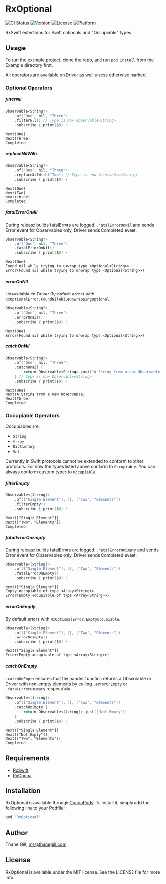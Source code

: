 # RxOptional

[![CI Status](http://img.shields.io/travis/thanegill/RxOptional.svg?style=flat)](https://travis-ci.org/thanegill/RxOptional)
[![Version](https://img.shields.io/cocoapods/v/RxOptional.svg?style=flat)](http://cocoapods.org/pods/RxOptional)
[![License](https://img.shields.io/cocoapods/l/RxOptional.svg?style=flat)](http://cocoapods.org/pods/RxOptional)
[![Platform](https://img.shields.io/cocoapods/p/RxOptional.svg?style=flat)](http://cocoapods.org/pods/RxOptional)


RxSwift extentions for Swift optionals and "Occupiable" types.

## Usage

To run the example project, clone the repo, and run `pod install` from the Example directory first.

All operators are available on Driver as well unless otherwise marked.

### Optional Operators

##### filterNil
```swift
Observable<String?>
    .of("One", nil, "Three")
    .filterNil() // Type is now Observable<String>
    .subscribe { print($0) }
```
```text
Next(One)
Next(Three)
Completed
```

##### replaceNilWith
```swift
Observable<String?>
    .of("One", nil, "Three")
    .replaceNilWith("Two") // Type is now Observable<String>
    .subscribe { print($0) }
```
```text
Next(One)
Next(Two)
Next(Three)
Completed
```

##### fatalErrorOnNil
During release builds fatalErrors are logged. `.fatalErrorOnNil` and sends Error event
for Observables only, Driver sends Completed event.
```swift
Observable<String?>
    .of("One", nil, "Three")
    .fatalErrorOnNil()
    .subscribe { print($0) }
```
```text
Next(One)
Found nil while trying to unwrap type <Optional<String>>
Error(Found nil while trying to unwrap type <Optional<String>>)
```

##### errorOnNil
Unavailable on Driver
By default errors with `RxOptionalError.FoundNilWhileUnwrappingOptional`.
```swift
Observable<String?>
    .of("One", nil, "Three")
    .errorOnNil()
    .subscribe { print($0) }
```
```text
Next(One)
Error(Found nil while trying to unwrap type <Optional<String>>)
```

##### catchOnNil
```swift
Observable<String?>
    .of("One", nil, "Three")
    .catchOnNil {
        return Observable<String>.just("A String from a new Observable")
    } // Type is now Observable<String>
    .subscribe { print($0) }
```
```text
Next(One)
Next(A String from a new Observable)
Next(Three)
Completed
```

### Occupiable Operators

Occupiables are:

- `String`
- `Array`
- `Dictionary`
- `Set`

Currently in Swift protocols cannot be extended to conform to other protocols.
For now the types listed above conform to `Occupiable`. You can always conform
custom types to `Occupiable`.

##### filterEmpty
```swift
Observable<[String]>
    .of(["Single Element"], [], ["Two", "Elements"])
    .filterEmpty()
    .subscribe { print($0) }
```
```text
Next(["Single Element"])
Next(["Two", "Elements"])
Completed
```

##### fatalErrorOnEmpty
During release builds fatalErrors are logged. `.fatalErrorOnEmpty` and sends Error event
for Observables only, Driver sends Completed event.
```swift
Observable<[String]>
    .of(["Single Element"], [], ["Two", "Elements"])
    .fatalErrorOnEmpty()
    .subscribe { print($0) }
```
```text
Next(["Single Element"])
Empty occupiable of type <Array<String>>
Error(Empty occupiable of type <Array<String>>)
```

##### errorOnEmpty
By default errors with `RxOptionalError.EmptyOccupiable`.
```swift
Observable<[String]>
    .of(["Single Element"], [], ["Two", "Elements"])
    .errorOnEmpty()
    .subscribe { print($0) }
```
```text
Next(["Single Element"])
Error(Empty occupiable of type <Array<String>>)
```

##### catchOnEmpty
`.catchOnEmpty` ensures that the hander function returns a Observable or Driver with
non-empty elements by calling `.errorOnEmpty` or `.fatalErrorOnEmpty`
respectfully.
```swift
Observable<[String]>
    .of(["Single Element"], [], ["Two", "Elements"])
    .catchOnEmpty {
        return Observable<[String]>.just(["Not Empty"])
    }
    .subscribe { print($0) }
```
```text
Next(["Single Element"])
Next(["Not Empty"])
Next(["Two", "Elements"])
Completed
```

## Requirements

- [RxSwift](https://github.com/ReactiveX/RxSwift)
- [RxCocoa](https://github.com/ReactiveX/RxSwift)

## Installation

RxOptional is available through [CocoaPods](http://cocoapods.org). To install
it, simply add the following line to your Podfile:

```ruby
pod "RxOptional"
```

## Author

Thane Gill, me@thanegill.com

## License

RxOptional is available under the MIT license. See the LICENSE file for more info.
